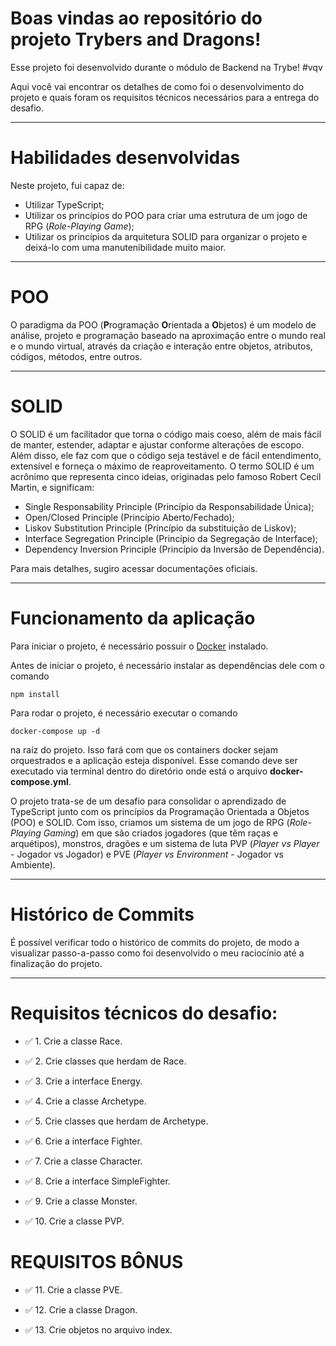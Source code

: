# Boas vindas ao repositório do projeto <b>Trybers and Dragons</b>!

Esse projeto foi desenvolvido durante o módulo de Backend na Trybe! #vqv 

Aqui você vai encontrar os detalhes de como foi o desenvolvimento do projeto e quais foram os requisitos técnicos necessários para a entrega do desafio.

---

# Habilidades desenvolvidas

Neste projeto, fui capaz de:

- Utilizar TypeScript;
- Utilizar os princípios do POO para criar uma estrutura de um jogo de RPG (_Role-Playing Game_);
- Utilizar os princípios da arquitetura SOLID para organizar o projeto e deixá-lo com uma manutenibilidade muito maior. 
   
---

# POO

O paradigma da POO (**P**rogramação **O**rientada a **O**bjetos) é um modelo de análise, projeto e programação baseado na aproximação entre o mundo real e o mundo virtual, através da criação e interação entre objetos, atributos, códigos, métodos, entre outros.

---

# SOLID

O SOLID é um facilitador que torna o código mais coeso, além de mais fácil de manter, estender, adaptar e ajustar conforme alterações de escopo. Além disso, ele faz com que o código seja testável e de fácil entendimento, extensível e forneça o máximo de reaproveitamento. O termo SOLID é um acrônimo que representa cinco ideias, originadas pelo famoso Robert Cecil Martin, e significam:

- Single Responsability Principle (Princípio da Responsabilidade Única);
- Open/Closed Principle (Princípio Aberto/Fechado);
- Liskov Substitution Principle (Princípio da substituição de Liskov);
- Interface Segregation Principle (Princípio da Segregação de Interface);
- Dependency Inversion Principle (Princípio da Inversão de Dependência).

Para mais detalhes, sugiro acessar documentações oficiais.

---

# Funcionamento da aplicação

Para iniciar o projeto, é necessário possuir o [Docker](https://docs.docker.com/engine/install/ubuntu/) instalado.

Antes de iniciar o projeto, é necessário instalar as dependências dele com o comando
```
npm install
```

Para rodar o projeto, é necessário executar o comando
```
docker-compose up -d
```
na raíz do projeto. Isso fará com que os containers docker sejam orquestrados e a aplicação esteja disponível. Esse comando deve ser executado via terminal dentro do diretório onde está o arquivo **docker-compose.yml**.

O projeto trata-se de um desafio para consolidar o aprendizado de TypeScript junto com os princípios da Programação Orientada a Objetos (POO) e SOLID. Com isso, criamos um sistema de um jogo de RPG (_Role-Playing Gaming_) em que são criados jogadores (que têm raças e arquétipos), monstros, dragões e um sistema de luta PVP (_Player vs Player_ - Jogador vs Jogador) e PVE (_Player vs Environment_ - Jogador vs Ambiente).

---

# Histórico de Commits

É possível verificar todo o histórico de commits do projeto, de modo a visualizar passo-a-passo como foi desenvolvido o meu raciocínio até a finalização do projeto.

---

# Requisitos técnicos do desafio:

- ✅ 1. Crie a classe Race.

- ✅ 2. Crie classes que herdam de Race.

- ✅ 3. Crie a interface Energy.

- ✅ 4. Crie a classe Archetype.

- ✅ 5. Crie classes que herdam de Archetype.

- ✅ 6. Crie a interface Fighter.

- ✅ 7. Crie a classe Character.

- ✅ 8. Crie a interface SimpleFighter.

- ✅ 9. Crie a classe Monster.

- ✅ 10. Crie a classe PVP.

# REQUISITOS BÔNUS

- ✅ 11. Crie a classe PVE.

- ✅ 12. Crie a classe Dragon.

- ✅ 13. Crie objetos no arquivo index.